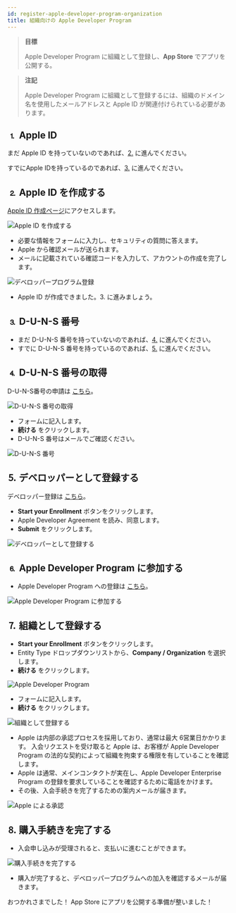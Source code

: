 ```yaml
---
id: register-apple-developer-program-organization
title: 組織向けの Apple Developer Program
---
```


> **目標**
> 
> Apple Developer Program に組織として登録し、**App Store** でアプリを公開する。

> **注記**
> 
> Apple Developer Program に組織として登録するには、組織のドメイン名を使用したメールアドレスと Apple ID が関連付けられている必要があります。


## ⒈ Apple ID

まだ Apple ID を持っていないのであれば、[2.](#-apple-id-を作成する) に進んでください。

すでにApple IDを持っているのであれば、[3.](#-d-u-n-s-番号) に進んでください。


## ⒉ Apple ID を作成する

[Apple ID 作成ページ](https://appleid.apple.com/)にアクセスします。

![Apple ID を作成する](img/Apple-ID-Creation-Page-4D-for-iOS.png)

* 必要な情報をフォームに入力し、セキュリティの質問に答えます。
* Apple から確認メールが送られます。
* メールに記載されている確認コードを入力して、アカウントの作成を完了します。

![デベロッパープログラム登録](img/Register-developer-program-4D-for-iOS.png)

* Apple ID が作成できました。3. に進みましょう。

## ⒊ D-U-N-S 番号

* まだ D-U-N-S 番号を持っていないのであれば、[4.](#-d-u-n-s-番号の取得) に進んでください。
* すでに D-U-N-S 番号を持っているのであれば、[5.](#-デベロッパーとして登録する) に進んでください。

## ⒋ D-U-N-S 番号の取得

D-U-N-S番号の申請は [こちら](https://developer.apple.com/enroll/duns-lookup/#/search)。

![D-U-N-S 番号の取得](img/DUNS-Number-Organization-4D-for-iOS.png)

* フォームに記入します。
* **続ける** をクリックします。
* D-U-N-S 番号はメールでご確認ください。

![D-U-N-S 番号](img/DUNS-Number-Apple-Mail_4D-for-iOS.png)

## ⒌ デベロッパーとして登録する

デベロッパー登録は [こちら](https://developer.apple.com/programs/enterprise/enroll/)。

* **Start your Enrollment** ボタンをクリックします。
* Apple Developer Agreement を読み、同意します。
* **Submit** をクリックします。

![デベロッパーとして登録する](img/Register-developer-4D-for-iOS.png)

## ⒍ Apple Developer Program に参加する

* Apple Developer Program への登録は [こちら](https://developer.apple.com/enroll/enterprise/)。

![Apple Developer Program に参加する](img/Join-Apple-Developer-Program-individuals-4D-for-iOS.png)

## ⒎ 組織として登録する

* **Start your Enrollment** ボタンをクリックします。
* Entity Type ドロップダウンリストから、**Company / Organization** を選択します。
* **続ける** をクリックします。

![Apple Developer Program](img/Apple-Developer-Program-Organizations-4D-for-iOS.png)

* フォームに記入します。
* **続ける** をクリックします。

![組織として登録する](img/Apple-Developer-Program-Enrollment-Organizations-4D-for-iOS.png)

* Apple は内部の承認プロセスを採用しており、通常は最大 6営業日かかります。 入会リクエストを受け取ると Apple は、お客様が Apple Developer Program の法的な契約によって組織を拘束する権限を有していることを確認します。
* Apple は通常、メインコンタクトが実在し、Apple Developer Enterprise Program の登録を要求していることを確認するために電話をかけます。
* その後、入会手続きを完了するための案内メールが届きます。

![Apple による承認](img/Confirmation-email-Organisations-4D-for-iOS.png)

## ⒏ 購入手続きを完了する

* 入会申し込みが受理されると、支払いに進むことができます。

![購入手続きを完了する](img/Complete-Purchase-Apple-Developer-Program-4D-for-iOS.png)

* 購入が完了すると、デベロッパープログラムへの加入を確認するメールが届きます。

おつかれさまでした！ App Store にアプリを公開する準備が整いました！